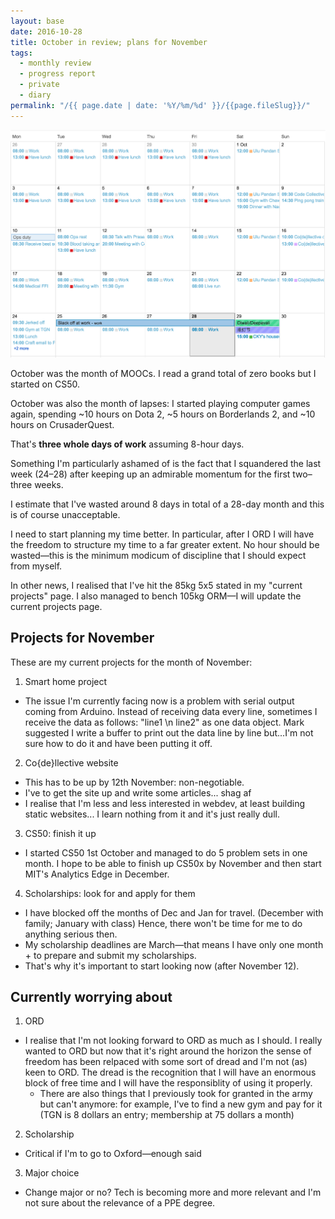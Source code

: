 ```yaml
---
layout: base
date: 2016-10-28
title: October in review; plans for November
tags:
  - monthly review
  - progress report
  - private
  - diary
permalink: "/{{ page.date | date: '%Y/%m/%d' }}/{{page.fileSlug}}/"
---
```


![october calendar](/img/oct_16_calendar.png)

October was the month of MOOCs. I read a grand total of zero books but I started
on CS50.

October was also the month of lapses: I started playing computer games again, spending ~10 hours on Dota 2, ~5 hours on Borderlands 2, and ~10 hours on CrusaderQuest.

That's **three whole days of work** assuming 8-hour days.

Something I'm particularly ashamed of is the fact that I squandered the last week (24–28) after keeping up an admirable momentum for the first two–three weeks.

I estimate that I've wasted around 8 days in total of a 28-day month and this is
of course unacceptable.

I need to start planning my time better. In particular, after I ORD I will have
the freedom to structure my time to a far greater extent. No hour should be
wasted—this is the minimum modicum of discipline that I should expect from
myself.

In other news, I realised that I've hit the 85kg 5x5 stated in my "current
projects" page. I also managed to bench 105kg ORM—I will update the current projects page.

## Projects for November

These are my current projects for the month of November:

1. Smart home project

- The issue I'm currently facing now is a problem with serial output coming
  from Arduino. Instead of receiving data every line, sometimes I receive the
  data as follows: "line1 \n line2" as one data object.
  Mark suggested I write a buffer to print out the data line by line but...I'm
  not sure how to do it and have been putting it off.

2. Co{de}llective website

- This has to be up by 12th November: non-negotiable.
- I've to get the site up and write some articles... shag af
- I realise that I'm less and less interested in webdev, at least building
  static websites... I learn nothing from it and it's just really dull.

3. CS50: finish it up

- I started CS50 1st October and managed to do 5 problem sets in one month. I
  hope to be able to finish up CS50x by November and then start MIT's
  Analytics Edge in December.

4.  Scholarships: look for and apply for them

- I have blocked off the months of Dec and Jan for travel. (December with
  family; January with class) Hence, there won't be time for me to do
  anything serious then.
- My scholarship deadlines are March—that means I have only one month + to
  prepare and submit my scholarships.
- That's why it's important to start looking now (after November 12).

## Currently worrying about

1. ORD

- I realise that I'm not looking forward to ORD as much as I should. I really
  wanted to ORD but now that it's right around the horizon the sense of
  freedom has been relpaced with some sort of dread and I'm not (as) keen to
  ORD. The dread is the recognition that I will have an enormous block of free
  time and I will have the responsiblity of using it properly.
  - There are also things that I previously took for granted in the army but
    can't anymore: for example, I've to find a new gym and pay for it (TGN is 8
    dollars an entry; membership at 75 dollars a month)

2. Scholarship

- Critical if I'm to go to Oxford—enough said

3. Major choice

- Change major or no? Tech is becoming more and more relevant and I'm not sure
  about the relevance of a PPE degree.
